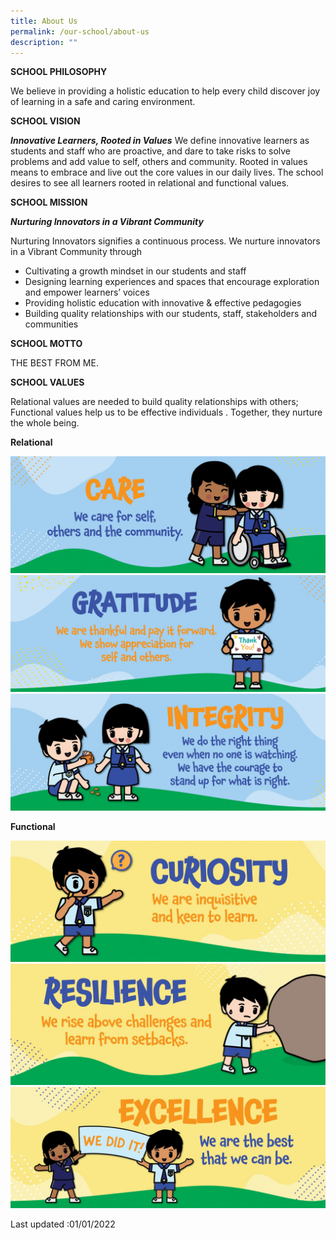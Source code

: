 ```yaml
---
title: About Us
permalink: /our-school/about-us
description: ""
---
```

**SCHOOL PHILOSOPHY**

We believe in providing a holistic education to help every child discover joy of learning in a safe and caring environment.
  
**SCHOOL VISION**

***Innovative Learners, Rooted in Values***
We define innovative learners as students and staff who are proactive, and dare to take risks to solve problems and add value to self, others and community. Rooted in values means to embrace and live out the core values in our daily lives. The school desires to see all learners rooted in relational and functional values. 

**SCHOOL MISSION**

***Nurturing Innovators in a Vibrant Community***

Nurturing Innovators signifies a continuous process. We nurture innovators in a Vibrant Community through 

* Cultivating a growth mindset in our students and staff
* Designing learning experiences and spaces that encourage exploration and empower learners’ voices
* Providing holistic education with innovative & effective pedagogies
* Building quality relationships with our students, staff, stakeholders and communities

**SCHOOL MOTTO**

THE BEST FROM ME.

**SCHOOL VALUES**
  
Relational values are needed to build quality relationships with others; Functional values help us to be effective individuals . Together, they nurture the whole being.
  
**Relational**

![](/images/SPS_Wall%20Mural_FA-06.jpg)
![](/images/SPS_Wall%20Mural_FA-05.jpg)
![](/images/SPS_Wall%20Mural_FA-04.jpg)

**Functional**

![](/images/SPS_Wall%20Mural_FA-01.jpg)
![](/images/SPS_Wall%20Mural_FA-03.jpg)
![](/images/SPS_Wall%20Mural_FA-02.jpg)

Last updated :01/01/2022